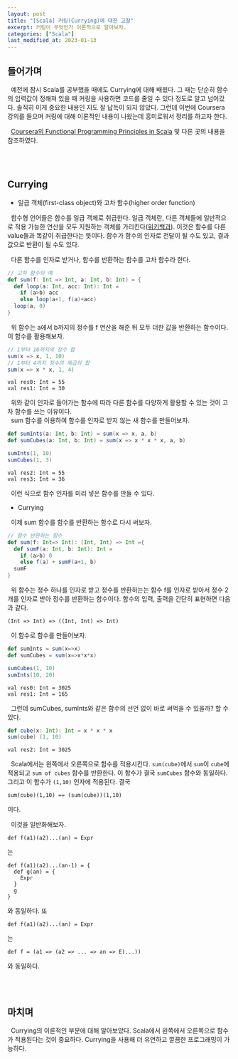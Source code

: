```yaml
---
layout: post
title: "[Scala] 커링(Currying)에 대한 고찰"
excerpt: 커링이 무엇인가 이론적으로 알아보자.
categories: ["Scala"]
last_modified_at: 2023-01-13
---
```


## 들어가며

&nbsp; 예전에 잠시 Scala를 공부했을 때에도 Currying에 대해 배웠다. 그 때는 단순히 함수의 입력값이 정해져 있을 때 커링을 사용하면 코드를 줄일 수 있다 정도로 알고 넘어갔다. 솔직히 이게 중요한 내용인 지도 잘 납득이 되지 않았다. 그런데 이번에 Coursera 강의를 들으며 커링에 대해 이론적인 내용이 나왔는데 흥미로워서 정리를 하고자 한다.

&nbsp; [Coursera의 Functional Programming Principles in Scala](https://www.coursera.org/learn/scala2-functional-programming) 및 다른 곳의 내용을 참조하였다.

<br/><br/>

## Currying

- 일급 객체(first-class object)와 고차 함수(higher order function)

&nbsp; 함수형 언어들은 함수를 일급 객체로 취급한다. 일급 객체란, 다른 객체들에 일반적으로 적용 가능한 연산을 모두 지원하는 객체를 가리킨다([위키백과](https://ko.wikipedia.org/wiki/%EC%9D%BC%EA%B8%89_%EA%B0%9D%EC%B2%B4)). 이것은 함수를 다른 value들과 똑같이 취급한다는 뜻이다. 함수가 함수의 인자로 전달이 될 수도 있고, 결과값으로 반환이 될 수도 있다.

&nbsp; 다른 함수를 인자로 받거나, 함수를 반환하는 함수를 고차 함수라 한다.

```scala
// 고차 함수의 예
def sum(f: Int => Int, a: Int, b: Int) = {
  def loop(a: Int, acc: Int): Int =
    if (a>b) acc
    else loop(a+1, f(a)+acc)
  loop(a, 0)
}
```

&nbsp; 위 함수는 a에서 b까지의 정수를 f 연산을 해준 뒤 모두 더한 값을 반환하는 함수이다. 이 함수를 활용해보자.

```scala
// 1부터 10까지의 정수 합
sum(x => x, 1, 10)
// 1부터 4까지 정수의 제곱의 합
sum(x => x * x, 1, 4)
```

```
val res0: Int = 55
val res1: Int = 30
```

&nbsp; 위와 같이 인자로 들어가는 함수에 따라 다른 함수를 다양하게 활용할 수 있는 것이 고차 함수를 쓰는 이유이다.  
&nbsp; sum 함수를 이용하여 함수를 인자로 받지 않는 새 함수를 만들어보자.

```scala
def sumInts(a: Int, b: Int) = sum(x => x, a, b)
def sumCubes(a: Int, b: Int) = sum(x => x * x * x, a, b)

sumInts(1, 10)
sumCubes(1, 3)
```

```
val res2: Int = 55
val res3: Int = 36
```

&nbsp; 이런 식으로 함수 인자를 미리 넣은 함수를 만들 수 있다.

- Currying

&nbsp; 이제 sum 함수를 함수를 반환하는 함수로 다시 써보자.

```scala
// 함수 반환하는 함수
def sum(f: Int=> Int): (Int, Int) => Int ={
  def sumF(a: Int, b: Int): Int =
    if (a>b) 0
    else f(a) + sumF(a+1, b)
  sumF
}
```

&nbsp; 위 함수는 정수 하나를 인자로 받고 정수를 반환하는는 함수 f를 인자로 받아서 정수 2개를 인자로 받아 정수를 반환하는 함수이다. 함수의 입력, 출력을 간단히 표현하면 다음과 같다.

    (Int => Int) => ((Int, Int) => Int)

&nbsp; 이 함수로 함수를 만들어보자.

```scala
def sumInts = sum(x=>x)
def sumCubes = sum(x=>x*x*x)

sumCubes(1, 10)
sumInts(10, 20)
```

```
val res0: Int = 3025
val res1: Int = 165
```

&nbsp; 그런데 sumCubes, sumInts와 같은 함수의 선언 없이 바로 써먹을 수 있을까? 할 수 있다.

```scala
def cube(x: Int): Int = x * x * x
sum(cube) (1, 10)
```

```
val res2: Int = 3025
```

&nbsp; Scala에서는 왼쪽에서 오른쪽으로 함수를 적용시킨다. `sum(cube)`에서 `sum`이 `cube`에 적용되고 `sum of cubes` 함수를 반환한다. 이 함수가 결국 `sumCubes` 함수와 동일하다. 그리고 이 함수가 `(1,10)` 인자에 적용된다. 결국

```
sum(cube)(1,10) == (sum(cube))(1,10)
```

이다.

&nbsp; 이것을 일반화해보자.

    def f(a1)(a2)...(an) = Expr

는

    def f(a1)(a2)...(an-1) = {
      def g(an) = {
        Expr
      }
      g
    }

와 동일하다. 또

    def f(a1)(a2)...(an) = Expr

는

    def f = (a1 => (a2 => ... => an => E)...))

와 동일하다.

<br/><br/>

## 마치며

&nbsp; Currying의 이론적인 부분에 대해 알아보았다. Scala에서 왼쪽에서 오른쪽으로 함수가 적용된다는 것이 중요하다. Currying을 사용해 더 유연하고 깔끔한 프로그래밍이 가능하다.
